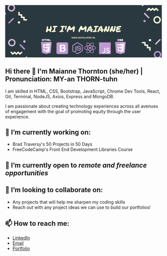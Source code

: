 <img src= "Images/MaianneThornton.png">

## Hi there 👋  I'm Maianne Thornton (she/her) | Pronunciation: MY-an THORN-tuhn
I am skilled in HTML, CSS, Bootstrap, JavaScript, Chrome Dev Tools, React, Git, Terminal, NodeJS, Axios, Express and MongoDB. 

I am passionate about creating technology experiences across all avenues of engagement with the goal of promoting equity through the user experience.

## 🔭 I’m currently working on:

  - Brad Traversy's 50 Projects in 50 Days
  - FreeCodeCamp's Front End Development Libraries Course

## 🌱 I’m currently open to <em>remote and freelance opportunities</em>

## 👯 I’m looking to collaborate on:

  - Any projects that will help me sharpen my coding skills
  - Reach out with any project ideas we can use to build our portfolios!

## 📫 How to reach me:

  - [LinkedIn](https://www.linkedin.com/in/MaianneThornton/)
  - [Email](mailto:Maianne.Thornton@gmail.com)
  - [Portfolio](https://maiannethornton-portfolio.netlify.app/)

<!--
**MaianneThornton/MaianneThornton** is a ✨ _special_ ✨ repository because its `README.md` (this file) appears on your GitHub profile.

Here are some ideas to get you started:

- 🔭 I’m currently working on ...
- 🌱 I’m currently learning ...
- 👯 I’m looking to collaborate on ...
- 🤔 I’m looking for help with ...
- 💬 Ask me about ...
- 📫 How to reach me: ...
- 😄 Pronouns: ...
- ⚡ Fun fact: ...
-->
